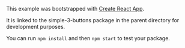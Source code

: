 This example was bootstrapped with [Create React App](https://github.com/facebook/create-react-app).

It is linked to the simple-3-buttons package in the parent directory for development purposes.

You can run `npm install` and then `npm start` to test your package.
